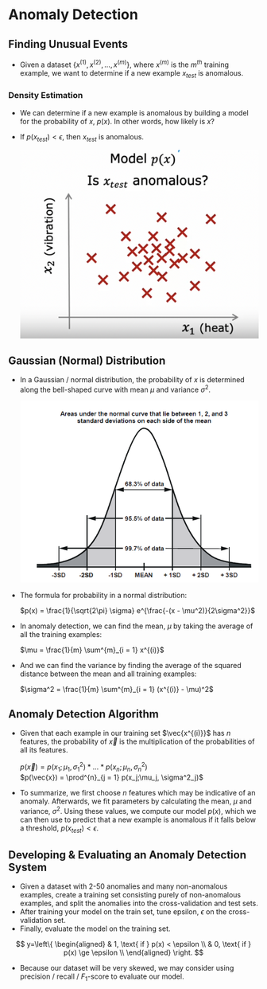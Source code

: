 # Anomaly Detection

## Finding Unusual Events

- Given a dataset $\{ x^{(1)}, x^{(2)}, ..., x^{(m)} \}$, where $x^{(m)}$ is the $m^{th}$ training example, we want to determine if a new example $x_{test}$ is anomalous.

### Density Estimation

- We can determine if a new example is anomalous by building a model for the probability of $x$, $p(x)$. In other words, how likely is $x$?
- If $p(x_{test}) < \epsilon$, then $x_{test}$ is anomalous.

    ![Anomaly Detection](../images/anomaly-detection.png)

## Gaussian (Normal) Distribution

- In a Gaussian / normal distribution, the probability of $x$ is determined along the bell-shaped curve with mean $\mu$ and variance $\sigma^2$.

    ![Bell Curve](../images/bell-curve.png)

- The formula for probability in a normal distribution:

    $p(x) = \frac{1}{\sqrt{2\pi} \sigma} e^{\frac{-(x - \mu^2)}{2\sigma^2}}$

- In anomaly detection, we can find the mean, $\mu$ by taking the average of all the training examples:

    $\mu = \frac{1}{m} \sum^{m}_{i = 1} x^{(i)}$

- And we can find the variance by finding the average of the squared distance between the mean and all training examples:

    $\sigma^2 = \frac{1}{m} \sum^{m}_{i = 1} (x^{(i)} - \mu)^2$

## Anomaly Detection Algorithm

- Given that each example in our training set $\vec{x^{(i)}}$ has $n$ features, the probability of $\vec{x}$ is the multiplication of the probabilities of all its features.

    $p(\vec{x}) = p(x_1;\mu_1, \sigma^2_1) * ... * p(x_n;\mu_n, \sigma^2_n)$\
    $p(\vec{x}) = \prod^{n}_{j = 1} p(x_j;\mu_j, \sigma^2_j)$

- To summarize, we first choose $n$ features which may be indicative of an anomaly. Afterwards, we fit parameters by calculating the mean, $\mu$ and variance, $\sigma^2$. Using these values, we compute our model $p(x)$, which we can then use to predict that a new example is anomalous if it falls below a threshold, $p(x_{test}) < \epsilon$.

## Developing & Evaluating an Anomaly Detection System

- Given a dataset with 2-50 anomalies and many non-anomalous examples, create a training set consisting purely of non-anomalous examples, and split the anomalies into the cross-validation and test sets.
- After training your model on the train set, tune epsilon, $\epsilon$ on the cross-validation set.
- Finally, evaluate the model on the training set.

$$
y=\left\{
\begin{aligned}
& 1, \text{ if } p(x) < \epsilon \\
& 0, \text{ if } p(x) \ge \epsilon \\
\end{aligned}
\right.
$$

- Because our dataset will be very skewed, we may consider using precision / recall / $F_1$-score to evaluate our model.
